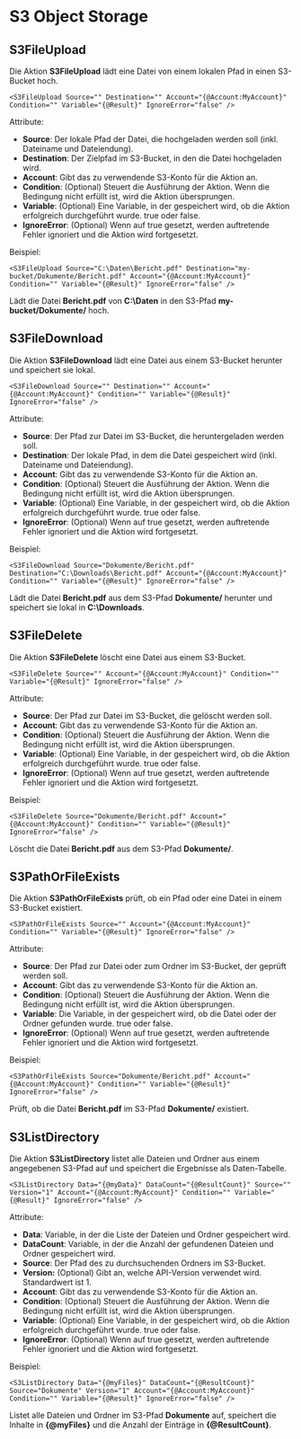 # S3 Object Storage
S3FileUpload
------------

Die Aktion **S3FileUpload** lädt eine Datei von einem lokalen Pfad in einen S3-Bucket hoch.

```text-x-trilium-auto
<S3FileUpload Source="" Destination="" Account="{@Account:MyAccount}" Condition="" Variable="{@Result}" IgnoreError="false" />
```

Attribute:

*   **Source**: Der lokale Pfad der Datei, die hochgeladen werden soll (inkl. Dateiname und Dateiendung).
*   **Destination**: Der Zielpfad im S3-Bucket, in den die Datei hochgeladen wird.
*   **Account**: Gibt das zu verwendende S3-Konto für die Aktion an.
*   **Condition**: (Optional) Steuert die Ausführung der Aktion. Wenn die Bedingung nicht erfüllt ist, wird die Aktion übersprungen.
*   **Variable**: (Optional) Eine Variable, in der gespeichert wird, ob die Aktion erfolgreich durchgeführt wurde. true oder false.
*   **IgnoreError**: (Optional) Wenn auf true gesetzt, werden auftretende Fehler ignoriert und die Aktion wird fortgesetzt.

Beispiel:

```text-x-trilium-auto
<S3FileUpload Source="C:\Daten\Bericht.pdf" Destination="my-bucket/Dokumente/Bericht.pdf" Account="{@Account:MyAccount}" Condition="" Variable="{@Result}" IgnoreError="false" />
```

Lädt die Datei **Bericht.pdf** von **C:\\Daten** in den S3-Pfad **my-bucket/Dokumente/** hoch.

S3FileDownload
--------------

Die Aktion **S3FileDownload** lädt eine Datei aus einem S3-Bucket herunter und speichert sie lokal.

```text-x-trilium-auto
<S3FileDownload Source="" Destination="" Account="{@Account:MyAccount}" Condition="" Variable="{@Result}" IgnoreError="false" />
```

Attribute:

*   **Source**: Der Pfad zur Datei im S3-Bucket, die heruntergeladen werden soll.
*   **Destination**: Der lokale Pfad, in dem die Datei gespeichert wird (inkl. Dateiname und Dateiendung).
*   **Account**: Gibt das zu verwendende S3-Konto für die Aktion an.
*   **Condition**: (Optional) Steuert die Ausführung der Aktion. Wenn die Bedingung nicht erfüllt ist, wird die Aktion übersprungen.
*   **Variable**: (Optional) Eine Variable, in der gespeichert wird, ob die Aktion erfolgreich durchgeführt wurde. true oder false.
*   **IgnoreError**: (Optional) Wenn auf true gesetzt, werden auftretende Fehler ignoriert und die Aktion wird fortgesetzt.

Beispiel:

```text-x-trilium-auto
<S3FileDownload Source="Dokumente/Bericht.pdf" Destination="C:\Downloads\Bericht.pdf" Account="{@Account:MyAccount}" Condition="" Variable="{@Result}" IgnoreError="false" />
```

Lädt die Datei **Bericht.pdf** aus dem S3-Pfad **Dokumente/** herunter und speichert sie lokal in **C:\\Downloads**.

S3FileDelete
------------

Die Aktion **S3FileDelete** löscht eine Datei aus einem S3-Bucket.

```text-x-trilium-auto
<S3FileDelete Source="" Account="{@Account:MyAccount}" Condition="" Variable="{@Result}" IgnoreError="false" />
```

Attribute:

*   **Source**: Der Pfad zur Datei im S3-Bucket, die gelöscht werden soll.
*   **Account**: Gibt das zu verwendende S3-Konto für die Aktion an.
*   **Condition**: (Optional) Steuert die Ausführung der Aktion. Wenn die Bedingung nicht erfüllt ist, wird die Aktion übersprungen.
*   **Variable**: (Optional) Eine Variable, in der gespeichert wird, ob die Aktion erfolgreich durchgeführt wurde. true oder false.
*   **IgnoreError**: (Optional) Wenn auf true gesetzt, werden auftretende Fehler ignoriert und die Aktion wird fortgesetzt.

Beispiel:

```text-x-trilium-auto
<S3FileDelete Source="Dokumente/Bericht.pdf" Account="{@Account:MyAccount}" Condition="" Variable="{@Result}" IgnoreError="false" />
```

Löscht die Datei **Bericht.pdf** aus dem S3-Pfad **Dokumente/**.

S3PathOrFileExists
------------------

Die Aktion **S3PathOrFileExists** prüft, ob ein Pfad oder eine Datei in einem S3-Bucket existiert.

```text-x-trilium-auto
<S3PathOrFileExists Source="" Account="{@Account:MyAccount}" Condition="" Variable="{@Result}" IgnoreError="false" />
```

Attribute:

*   **Source**: Der Pfad zur Datei oder zum Ordner im S3-Bucket, der geprüft werden soll.
*   **Account**: Gibt das zu verwendende S3-Konto für die Aktion an.
*   **Condition**: (Optional) Steuert die Ausführung der Aktion. Wenn die Bedingung nicht erfüllt ist, wird die Aktion übersprungen.
*   **Variable**: Die Variable, in der gespeichert wird, ob die Datei oder der Ordner gefunden wurde. true oder false.
*   **IgnoreError**: (Optional) Wenn auf true gesetzt, werden auftretende Fehler ignoriert und die Aktion wird fortgesetzt.

Beispiel:

```text-x-trilium-auto
<S3PathOrFileExists Source="Dokumente/Bericht.pdf" Account="{@Account:MyAccount}" Condition="" Variable="{@Result}" IgnoreError="false" />
```

Prüft, ob die Datei **Bericht.pdf** im S3-Pfad **Dokumente/** existiert.

S3ListDirectory
---------------

Die Aktion **S3ListDirectory** listet alle Dateien und Ordner aus einem angegebenen S3-Pfad auf und speichert die Ergebnisse als Daten-Tabelle.

```text-x-trilium-auto
<S3ListDirectory Data="{@myData}" DataCount="{@ResultCount}" Source="" Version="1" Account="{@Account:MyAccount}" Condition="" Variable="{@Result}" IgnoreError="false" />
```

Attribute:

*   **Data**: Variable, in der die Liste der Dateien und Ordner gespeichert wird.
*   **DataCount**: Variable, in der die Anzahl der gefundenen Dateien und Ordner gespeichert wird.
*   **Source**: Der Pfad des zu durchsuchenden Ordners im S3-Bucket.
*   **Version:** (Optional) Gibt an, welche API-Version verwendet wird. Standardwert ist 1.
*   **Account**: Gibt das zu verwendende S3-Konto für die Aktion an.
*   **Condition**: (Optional) Steuert die Ausführung der Aktion. Wenn die Bedingung nicht erfüllt ist, wird die Aktion übersprungen.
*   **Variable**: (Optional) Eine Variable, in der gespeichert wird, ob die Aktion erfolgreich durchgeführt wurde. true oder false.
*   **IgnoreError**: (Optional) Wenn auf true gesetzt, werden auftretende Fehler ignoriert und die Aktion wird fortgesetzt.

Beispiel:

```text-x-trilium-auto
<S3ListDirectory Data="{@myFiles}" DataCount="{@ResultCount}" Source="Dokumente" Version="1" Account="{@Account:MyAccount}" Condition="" Variable="{@Result}" IgnoreError="false" />
```

Listet alle Dateien und Ordner im S3-Pfad **Dokumente** auf, speichert die Inhalte in **{@myFiles}** und die Anzahl der Einträge in **{@ResultCount}**.